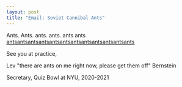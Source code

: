 ```yaml
---
layout: post
title: "Email: Soviet Cannibal Ants"
---
```


Ants. Ants. ants. ants. ants ants [antsantsantsantsantsantsantsantsantsantsantsants](https://www.atlasobscura.com/articles/cannibal-ants-soviet-nuclear-bunker)

See you at practice,

Lev "there are ants on me right now, please get them off" Bernstein

Secretary, Quiz Bowl at NYU, 2020-2021